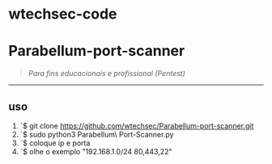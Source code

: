 # wtechsec-code

# Parabellum-port-scanner


> *Para fins educacionais e profissional (Pentest)* 


----

## uso

1. `$ git clone https://github.com/wtechsec/Parabellum-port-scanner.git
2. `$ sudo python3 Parabellum\ Port-Scanner.py
3. `$ coloque ip e porta
4. `$ olhe o exemplo  "192.168.1.0/24 80,443,22"






